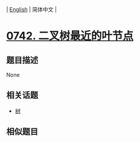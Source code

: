 
| [English](README_EN.md) | 简体中文 |
# [0742. 二叉树最近的叶节点](https://leetcode-cn.com/problems/closest-leaf-in-a-binary-tree/)
## 题目描述
None
## 相关话题
- [树](https://leetcode-cn.com/tag/tree)
## 相似题目

